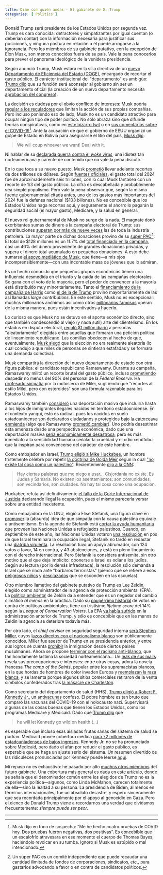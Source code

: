 ```yaml
---
title: Dime con quién andas - El gabinete de D. Trump 
categories: [ Politics ]
---
```



Donald Trump será presidente de los Estados Unidos por segunda vez. Trump es
cara conocida: detractores y simpatizantes por igual cuentan (o deberían
contar) con la información necesaria para justificar sus posiciones, y ninguna
postura en relación a él puede arrogarse a la ignorancia. Pero los
miembros de su gabinete putativo, con la excepción de Elon Musk, son menos
conocidos fuera de su país. Vale la pena conocerlos para prever el
panorama ideológico de la venidera presidencia.


Según anunció Trump, Musk estará en la silla directiva de un [nuevo
Departamento de Eficiencia del Estado (DOGE)](https://edition.cnn.com/2024/11/12/politics/elon-musk-vivek-ramaswamy-department-of-government-efficiency-trump/index.html), encargado de recortar el gasto público.
El carácter institucional del "departamento" es ambigüo: [Trump dijo](https://www.bbc.com/news/articles/c93qwn8p0l0o) que 
su función será aconsejar al gobierno sin ser un departamento oficial
(la creación de un nuevo departamento necesita [aprobación del congreso](https://jacobin.com/2024/11/musk-doge-trump-government-efficiency)).


La decisión es dudosa por el obvio conflicto de intereses: Musk podría [regular a los reguladores](https://www.nytimes.com/2024/10/20/us/politics/elon-musk-federal-agencies-contracts.html) que limitan la acción de sus propias compañías. Pero incluso poniendo eso de lado, Musk no es un candidato atractivo para ocupar ningún tipo de poder político. No sólo abraza 
sino que difunde teorías conspirativas, como en [este bizarro twit](https://x.com/elonmusk/status/1849718117297246377?ref_src=twsrc%5Etfw%7Ctwcamp%5Etweetembed%7Ctwterm%5E1849718117297246377%7Ctwgr%5E0ee6d957b285a79f874530bc89b809a33503fb9d%7Ctwcon%5Es1_c10&ref_url=https%3A%2F%2F) o en [sus comentarios sobre el COVID-19](https://www.infobae.com/america/eeuu/2020/11/13/elon-musk-ceo-y-fundador-de-tesla-alimenta-las-teorias-conspirativas-alrededor-del-coronavirus-hablo-sobre-los-cuatro-test-que-se-hizo-en-un-dia/)[^1]. Ante la acusación de que 
el gobierno de EEUU organizó un golpe de Estado en Bolivia para asegurarse el litio 
del país, [Musk dijo](https://www.theguardian.com/books/2023/nov/25/we-will-coup-whoever-we-want-the-unbearable-hubris-of-musk-and-the-billionaire-tech-bros):

> We will coup whoever we want! Deal with it. 

Ni hablar de su [declarada guerra contra el *woke virus*](https://www.usatoday.com/story/tech/2024/07/22/elon-musk-jordan-peterson-interview/74506785007/), una idiotez tan norteamericana y carente de 
contenido que no vale la pena discutir. 

En lo que toca a su nuevo puesto, Musk [prometió](https://www.washingtonpost.com/business/2024/10/29/elon-musk-2-trillion-budget-cuts-trump-election/) llevar adelante 
recortes de dos trillones de dólares.
Según [fuentes oficiales](https://fiscaldata.treasury.gov/americas-finance-guide/federal-spending/), el gasto 
total del 2024 fue de aproximademente seis trillones, con lo cual Musk fantasea
con un recorte de 1/3 del gasto público. La cifra es descabellada y
probablemente sea simple populismo. Pero vale la pena observar que, según la
misma fuente gubernamental citada antes, uno de los gastos más importantes del
2024 fue la defensa nacional ($103 billones). No es concebible que los Estados
Unidos haga recortes aquí, y seguramente el ahorro lo pagarán la seguridad
social (el mayor gasto), Medicare, y la salud en general.

El nuevo rol gubernamental de Musk no surge de la nada. El magnate donó
exorbitantes sumas de dinero a la campaña electoral de Trump: sus
contribuciones
[superan por más de nueve veces](https://www.eenews.net/articles/top-energy-donors-to-trump-and-harris-dwarfed-by-elon-musk/) las de toda la industria petrolera.
La mayor parte de dichas donaciones provino de su
[super PAC](https://www.npr.org/2024/10/16/g-s1-28591/elon-musk-donald-trump-america-pac-fec)[^2]. 
El total de $128 millones es un 11.7% del [total financiado en la campaña](https://www.opensecrets.org/2024-presidential-race/donald-trump/candidate?id=N00023864), casi un 40% del dinero 
proveniente de grandes donaciones privadas, y supera el dinero total acumulado en pequeñas 
donaciones. A esto debe sumarse [el apoyo mediático de Musk](https://www.aljazeera.com/features/2024/11/7/the-elon-musk-effect-how-donald-trump-gained-from-billionaires-support), que tiene—a mis ojos incomprensiblemente—con una incontable masa de jóvenes que lo admiran.

Es un hecho conocido que pequeños grupos económicos tienen una influencia
desmedida en el triunfo y la caída de las campañas electorales. Se gana 
con el voto de la mayoría, pero el poder de convencer a la mayoría está 
distribuido muy minoritariamente. Tanto el [financiamiento de la campaña de Harris]((https://www.opensecrets.org/2024-presidential-race/kamala-harris/candidate?id=N00036915))
como [el de la de Trump](https://www.opensecrets.org/2024-presidential-race/donald-trump/candidate?id=N00023864)
provino mayoritariamente de las así llamadas *large contributions*. En este sentido,
Musk no es excepcional: muchos millonarios anónimos así como otros [millonarios famosos](https://www.nytimes.com/2024/10/22/us/elections/bill-gates-future-forward-kamala-harris.html)
operan de la misma manera, pues están incentivados a hacerlo.

Lo curioso es que Musk no se detuvo en el aporte económico directo, sino que también condescendió al viejo 
(y nada sutil) arte del clientelismo. En los estados en disputa electoral, [regaló $1 millón 
diario](https://www.aljazeera.com/news/2024/10/21/does-musks-daily-1m-giveaway-constitute-election-interference) a personas "aleatoriamente" elegidas entre aquellas que firmaran una petición política de 
lineamiento republicano. Las comillas obedecen al hecho de que, eventualmente, [Musk alegó](https://www.aljazeera.com/news/2024/11/5/elon-musks-one-million-voter-giveaway-to-continue-pennsylvania-judge-rules) que 
la elección no era realmente aleatoria (lo cual condujo a que miles de personas
se sintieran estafadas y se formara una demanda colectiva).

Musk compartirá la dirección del nuevo departamento de estado con
otra figura pública: el candidato republicano Ramaswamy. Durante su campaña, Ramaswamy militó un recorte brutal del gasto público, incluso [prometiendo](https://www.npr.org/2024/01/04/1222756097/republican-candidates-economy-inflation-social-security) despedir no menos del 90% del personal de la *Federal Reserve*. 
Ha [profesado simpatía](https://x.com/VivekGRamaswamy/status/1858559544202502250) por la motosierra de Milei, sugiriendo 
que "recortes al estilo Milei, pero con esteroides" son una fórmula razonable para 
los Estados Unidos.

Ramaswamy también [consideró](https://www.nbcnews.com/politics/2024-election/vivek-ramaswamy-deport-children-undocumented-immigrants-born-us-rcna104143) una deportación masiva que incluiría hasta a los hijos de inmigrantes ilegales nacidos en
territorio estadounidense. En el contexto yanqui, esto es radical, 
pues los nacidos en suelo estadounidense son declarados ciudadanos y protegidos bajo
[la catorceava enmienda](https://www.archives.gov/milestone-documents/14th-amendment) (algo que Ramaswamy [prometió cambiar](https://thehill.com/homenews/campaign/4227711-ramaswamy-end-birthright-citizenship-2024-debate/)). Uno podría desestimar esta amenaza desde una perspectiva económica, 
dado que una deportación masiva [sería económicamente desastrosa](https://www.theguardian.com/us-news/2024/oct/30/trump-deportation-plan-economic-disaster), pero es más inmediato 
a la sensibilidad humana señalar la crueldad y el odio xenófobo que la inspiran para convencerse del 
carácter de este hombre.

Como embajador en Israel, 
[Trump eligió a Mike Huckabee](https://edition.cnn.com/2024/11/12/politics/mike-huckabee-israel/index.html),
un hombre tristemente célebre por repetir [la doctrina de Golda Meir](https://en.wikipedia.org/wiki/There_was_no_such_thing_as_Palestinians)
según la cual ["no existe tal cosa como un palestino"](https://edition.cnn.com/2024/11/12/politics/mike-huckabee-palestinian-comments-trump-israel-ambassador/index.html). 
Recientemente [dijo a la CNN](https://www.democracynow.org/2024/11/13/headlines/mike_huckabee_who_declared_theres_no_such_thing_as_a_palestinian_named_us_ambassador_to_israel):

> Hay ciertas palabras que me niego a usar... Cisjordania no existe. Es Judea y Samaria. No existen los asentamientos:
son comunidades, son vecindarios, son ciudades. No hay tal cosa como una ocupación.

Huckabee refuta así definitivamente [el fallo de la Corte Internacional de
Justicia](https://www.bbc.com/news/articles/cjerjzxlpvdo) declarando ilegal la
ocupación, pues el mismo parecería versar sobre una entidad inexistente.


Como embajadora en la 
ONU, eligió a Elise Stefanik, una figura clave en [promover](https://www.nbcnews.com/politics/congress/rep-elise-stefanik-university-pennsylvania-presidents-resignation-one-rcna128939)
la (absurda) idea de que simpatía con la causa palestina equivale a antisemitismo.
En la agenda de Stefanik está [cortar la ayuda humanitaria](https://www.nbcnews.com/news/world/israel-unwra-ban-devastating-palestinians-rcna177766) que proveen las Naciones Unidas a refugiados palestinos. Cuando, en septiembre de este año, las Naciones Unidas votaron [una resolución](https://news.un.org/en/story/2024/09/1154496) en pos de que Israel terminara 
la ocupación ilegal, Stefanik no tardó en redactar una [diatriba virulenta](https://stefanik.house.gov/2024/9/stefanik-statement-on-un-s-disgraceful-antisemitic-resolution-against-israel). La resolución tuvo un apoyo abrumador, con 124 votos a favor, 14 en contra, y 43 abstenciones, y está en pleno lineamiento con el derecho internacional. Pero Stefanik la considera antisemita, sin otro motivo que el que deja implícito: oponerse a Israel es 
odiar a los judíos. Según su lectura (por lo demás infradotada), la resolución sólo demanda a Israel que se 
rinda ante "bárbaros terroristas" (pienso que se refiere a esos [peligrosos niños](https://www.bbc.com/news/articles/c5y5zy1vvmlo) y [desplazados](https://www.aljazeera.com/program/newsfeed/2024/11/17/israeli-attack-targets-gaza-school-sheltering-displaced-palestinians) que se esconden 
en las escuelas).

Otro miembro llamativo del gabinete putativo de Trump es Lee Zeldin, elegido como administrador de la agencia de protección ambiental (EPA).
La [política ambiental](https://www.dw.com/en/new-trump-administration-zeldin-in-charge-of-environmental-protection-all-you-need-to-know/a-70773017) de Zeldin 
da a entender que es un negador del cambio climático *al menos* en la práctica.
Dado su [paupérrimo historial](https://scorecard.lcv.org/moc/lee-zeldin) de votos en contra de políticas ambientales, tiene un tristísimo *lifetime score* del 14% según la *League of Conservation Voters*. 
La EPA [ya había sufrido](https://www.dw.com/en/is-trumps-environment-agency-silencing-its-scientists/a-41075315) en la administración anterior de Trump, y sólo es concebible que en las manos de Zeldin la agencia 
se deteriore todavía más.


Por otro lado, el *chief advisor* en seguridad seguridad interna [será Stephen Miller](https://www.npr.org/2024/11/11/g-s1-33741/trump-stephen-miller-deputy-chief-of-staff-immigration-policy-deportations),
cuyos [lazos directos con el nacionalismo blanco](https://www.nytimes.com/2019/11/18/us/politics/stephen-miller-white-nationalism.html) son públicamente conocidos. Miller fue asesor de Trump en su presidencia anterior, y entre sus logros se cuenta [prohibir](https://www.washingtonpost.com/politics/2019/09/26/trumps-muslim-ban-really-was-muslim-ban-thats-what-data-suggest/) la inmigración 
desde ciertos países musulmanes. Ahora se propone [terminar con el racismo
anti-blanco](https://www.theguardian.com/us-news/2024/apr/01/trump-stephen-miller-anti-white-racism-plan),
que tan hondamente lastima la sociedad norteamericana... Un [leak de sus
mails](https://www.splcenter.org/hatewatch/2019/11/12/stephen-millers-affinity-white-nationalism-revealed-leaked-emails)
revela sus preocupaciones e intereses: entre otras cosas, adora la novela
francesa *The camp of the Saints*, popular entre los supremacistas blancos, en
la que hordas de hombres de color invaden Europa y [reemplazan la raza
blanca](https://es.wikipedia.org/wiki/El_gran_reemplazo), y se lamenta porque
algunos sitios comerciales retiraron de la venta símbolos confederados
tras [la masacre de Charleston](
https://en.wikipedia.org/wiki/Charleston_church_shooting). 

Como secretario del departamento de salud (HHS), [Trump eligió a Robert F. Kennedy Jr.](https://edition.cnn.com/2024/11/14/politics/robert-f-kennedy-donald-trump-hhs/index.html),
un [antivacunas](https://www.infobae.com/america/agencias/2024/11/15/trump-elige-al-antivacunas-robert-kennedy-jr-como-secretario-de-salud/) confeso.
El pobre hombre es tan bruto que comparó las vacunas del COVID-19 con el holocausto nazi.
Supervisará algunas de las cosas buenas que tienen los Estados Unidos, como los programas 
Medicare y Medicaid. Dado que [Trump dijo](https://www.nbcnews.com/video/-trump-says-he-would-let-anti-vaccine-advocate-rfk-jr-go-wild-on-health-222810181633)
que 

> he will let Kennedy go wild on health (...)

es esperable que incluso esas aisladas frutas sanas del sistema de salud se pudran. Medicaid 
provee cobertura médica [para 72 millones de estadouniadenses de bajos ingresos](https://news.bloomberglaw.com/health-law-and-business/rfk-jr-fuels-uncertainty-on-policies-from-medicare-to-abortion).
Kennedy Jr. no se ha pronunciado sobre Medicaid, pero dado el afán por reducir
el gasto público, es esperable que se haga un ajuste serio del sistema. Un 
resumen divertido de las ridiculeces pronunciadas por Kennedy puede leerse 
[aquí](https://robertreich.substack.com/p/trump-wants-robert-f-kennedy-jr-to).

Mi repaso no es exhaustivo: he pasado por alto [muchos otros miembros](https://www.cbsnews.com/news/who-might-be-in-donald-trump-cabinet/)
del futuro gabinete. Una cobertura más general es dada en [este artículo](https://www.theguardian.com/us-news/2024/nov/13/trump-america-first-foreign-policy),
donde se señala que el denominador común entre los elegidos de Trump no 
es la experiencia política—algunos, como Linda McMahon, carecen totalmente 
de ella—sino la lealtad a su persona. La presidencia de Biden, al menos en
términos internacionales, fue un absoluto desastre, y espero sinceramente que
sea recordada principalmente por el apoyo al genocidio en Gaza. Pero el elenco
de Donald Trump viene a recordarnos una verdad que olvidamos frecuentemente:
*siempre puede ser peor*.

------

[^1]: Musk dijo en tono de sospecha: "Me he hecho cuatro pruebas de COVID hoy. Dos pruebas fueron negativas, dos positivas". Es concebible que un escalofrío atravesara en ese momento el cuerpo de Thomas Bayes, haciéndolo revolcar en su tumba. Ignoro si Musk es estúpido o mal intencionado.
[^2]: Un super PAC es un comité independiente que puede recaudar una cantidad ilimitada de fondos de corporaciones, sindicatos, etc., para gastarlos advocando a favor o en contra de candidatos políticos.












